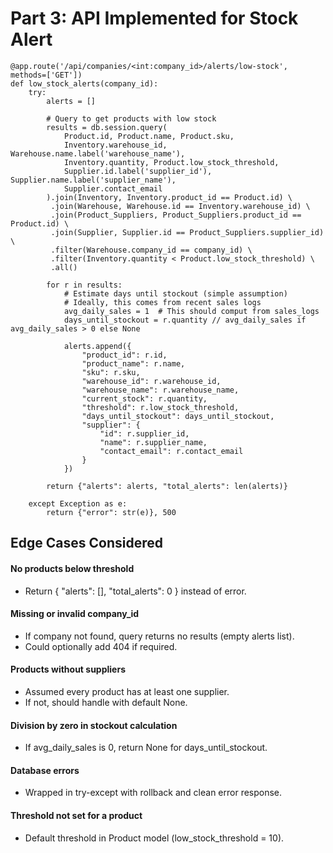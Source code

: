 
# Part 3: API Implemented for Stock Alert

```
@app.route('/api/companies/<int:company_id>/alerts/low-stock', methods=['GET'])
def low_stock_alerts(company_id):
    try:
        alerts = []
        
        # Query to get products with low stock
        results = db.session.query(
            Product.id, Product.name, Product.sku,
            Inventory.warehouse_id, Warehouse.name.label('warehouse_name'),
            Inventory.quantity, Product.low_stock_threshold,
            Supplier.id.label('supplier_id'), Supplier.name.label('supplier_name'),
            Supplier.contact_email
        ).join(Inventory, Inventory.product_id == Product.id) \
         .join(Warehouse, Warehouse.id == Inventory.warehouse_id) \
         .join(Product_Suppliers, Product_Suppliers.product_id == Product.id) \
         .join(Supplier, Supplier.id == Product_Suppliers.supplier_id) \
         .filter(Warehouse.company_id == company_id) \
         .filter(Inventory.quantity < Product.low_stock_threshold) \
         .all()
        
        for r in results:
            # Estimate days until stockout (simple assumption)
            # Ideally, this comes from recent sales logs
            avg_daily_sales = 1  # This should comput from sales_logs
            days_until_stockout = r.quantity // avg_daily_sales if avg_daily_sales > 0 else None
            
            alerts.append({
                "product_id": r.id,
                "product_name": r.name,
                "sku": r.sku,
                "warehouse_id": r.warehouse_id,
                "warehouse_name": r.warehouse_name,
                "current_stock": r.quantity,
                "threshold": r.low_stock_threshold,
                "days_until_stockout": days_until_stockout,
                "supplier": {
                    "id": r.supplier_id,
                    "name": r.supplier_name,
                    "contact_email": r.contact_email
                }
            })
        
        return {"alerts": alerts, "total_alerts": len(alerts)}

    except Exception as e:
        return {"error": str(e)}, 500
```

## Edge Cases Considered

#### No products below threshold
- Return { "alerts": [], "total_alerts": 0 } instead of error.
#### Missing or invalid company_id
- If company not found, query returns no results (empty alerts list).
- Could optionally add 404 if required.
#### Products without suppliers
- Assumed every product has at least one supplier.
- If not, should handle with default None.
#### Division by zero in stockout calculation
- If avg_daily_sales is 0, return None for days_until_stockout.
#### Database errors
- Wrapped in try-except with rollback and clean error response.
#### Threshold not set for a product
- Default threshold in Product model (low_stock_threshold = 10).


